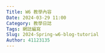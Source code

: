 ```yaml
---
Title: W6 教學內容
Date: 2024-03-29 11:00
Category: 教學日誌
Tags: 網誌編寫
Slug: 2024-Spring-w6-blog-tutorial
Author: 41123135
---
```




<!-- PELICAN_END_SUMMARY -->
